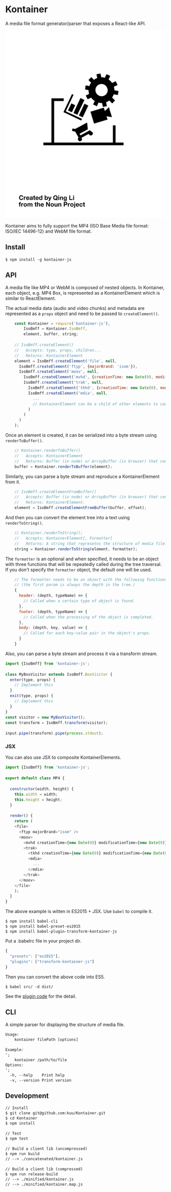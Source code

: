 # Kontainer
A media file format generator/parser that exposes a React-like API.

![logo](logo.png)

Kontainer aims to fully support the MP4 (ISO Base Media file format: ISO/IEC 14496-12) and WebM file format.

## Install

```
$ npm install -g kontainer-js
```

## API

A media file like MP4 or WebM is composed of nested objects. In Kontainer, each object, e.g. MP4 Box, is represented as a KontainerElement which is similar to ReactElement.

The actual media data (audio and video chunks) and metadata are represented as a `props` object and need to be passed to `createElement()`.

```js
    const Kontainer = require('kontainer-js'),
        IsoBmff = Kontainer.IsoBmff,
        element, buffer, string;

    // IsoBmff.createElement()
    //   Accepts: type, props, children...
    //   Returns: KontainerElement
    element = IsoBmff.createElement('file', null,
      IsoBmff.createElement('ftyp', {majorBrand: 'isom'}),
      IsoBmff.createElement('moov', null,
        IsoBmff.createElement('mvhd', {creationTime: new Date(0), modificationTime: new Date(0), timeScale: 1, nextTrackId: 4}),
        IsoBmff.createElement('trak', null,
          IsoBmff.createElement('tkhd', {creationTime: new Date(0), modificationTime: new Date(0), trackId: 1, width: 640, height: 480}),
          IsoBmff.createElement('mdia', null,
            ...
            // KontainerElement can be a child of other elements to compose a large nested tree.
          )
        )
      )
    );
```

Once an element is created, it can be serialized into a byte stream using `renderToBuffer()`.

```js
    // Kontainer.renderToBuffer()
    //   Accepts: KontainerElement
    //   Returns: Buffer (in node) or ArrayBuffer (in browser) that contains a media stream
    buffer = Kontainer.renderToBuffer(element);
```

Similarly, you can parse a byte stream and reproduce a KontainerElement from it.

```js
    // IsoBmff.createElementFromBuffer()
    //   Accepts: Buffer (in node) or ArrayBuffer (in browser) that contains a media stream [, offset=0]
    //   Returns: KontainerElement.
    element = IsoBmff.createElementFromBuffer(buffer, offset);

```

And then you can convert the element tree into a text using `renderToString()`.

```js
    // Kontainer.renderToString();
    //   Accepts: KontainerElement[, Formatter]
    //   Returns: A string that represetns the structure of media file.
    string = Kontainer.renderToString(element, formatter);
```

The `formatter` is an optional and when specified, it needs to be an object with three functions that will be repeatedly called during the tree traversal.
If you don't specify the `formatter` object, the default one will be used.

```js
    // The formatter needs to be an object with the following functions.
    // (the first param is always the depth in the tree.)
    {
      header: (depth, typeName) => {
        // Called when a certain type of object is found.
      },
      footer: (depth, typeName) => {
        // Called when the processing of the object is completed.
      },
      body: (depth, key, value) => {
        // Called for each key-value pair in the object's props.
      }
    }
```

Also, you can parse a byte stream and process it via a transform stream.

```js
import {IsoBmff} from 'kontainer-js';

class MyBoxVisitor extends IsoBmff.BoxVisitor {
  enter(type, props) {
    // Implement this
  }
  exit(type, props) {
    // Implement this
  }
}
const visitor = new MyBoxVisitor();
const transform = IsoBmff.transform(visitor);

input.pipe(transform).pipe(process.stdout);
```

### JSX

You can also use JSX to composite KontainerElements.

```js
import {IsoBmff} from 'kontainer-js';

export default class MP4 {

  constructor(width, height) {
    this.width = width;
    this.height = height;
  }

  render() {
    return (
    <file>
      <ftyp majorBrand="isom" />
      <moov>
        <mvhd creationTime={new Date(0)} modificationTime={new Date(0)} timeScale={1} nextTrackId={4} />
        <trak>
          <tkhd creationTime={new Date(0)} modificationTime={new Date(0)} trackId={1} width={this.width} height={this.height} />
          <mdia>
            ...
          </mdia>
        </trak>
      </moov>
    </file>
    );
  }
}
```

The above example is witten in ES2015 + JSX.
Use `babel` to compile it.

```
$ npm install babel-cli
$ npm install babel-preset-es2015
$ npm install babel-plugin-transform-kontainer-js
```

Put a .babelrc file in your project dir.

```js
{
  "presets": ["es2015"],
  "plugins": ["transform-kontainer-js"]
}
```

Then you can convert the above code into ES5.

```
$ babel src/ -d dist/
```

See the [plugin code](https://github.com/kuu/babel-plugin-transform-kontainer-js) for the detail.


## CLI

A simple parser for displaying the structure of media file.

```
Usage:
    kontainer filePath [options]

Example:
';
    kontainer /path/to/file
Options:
';
  -h, --help    Print help
  -v, --version Print version
```

## Development

```
// Install
$ git clone git@github.com:kuu/Kontainer.git
$ cd Kontainer
$ npm install

// Test
$ npm test

// Build a client lib (uncompressed)
$ npm run build
// --> ./concatenated/kontainer.js

// Build a client lib (compressed)
$ npm run release-build
// --> ./minified/kontainer.js
// --> ./minified/kontainer.map.js
```
